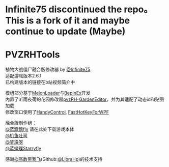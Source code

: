 # Infinite75 discontinued the repo。This is a fork of it and maybe continue to update (Maybe)

# PVZRHTools
植物大战僵尸融合版修改器 by [@Infinite75](https://space.bilibili.com/672619350)    
适配游戏版本2.6.1      
已构建版本的链接在b站视频简介中    

模组部分基于[MelonLoader](https://github.com/LavaGang/MelonLoader)与[BepInEx](https://github.com/BepInEx/BepInEx)开发      
内置了听雨夜荷的花园修改器[pvzRH-GardenEditor](https://github.com/CarefreeSongs712/pvzRH-GardenEditor)，并为其适配了动态id和贴图加载     
修改窗口使用了[HandyControl](https://github.com/HandyOrg/HandyControl), [FastHotKeyForWPF](https://github.com/Axvser/FastHotKeyForWPF)

融合版制作组：    
[@蓝飘飘fly](https://space.bilibili.com/3546619314178489) 请在此处下载游戏本体  
[@机鱼吐司](https://space.bilibili.com/85881762)   
[@梦珞呀](https://space.bilibili.com/270840380)    
[@蓝蝶蝶Starryfly](https://space.bilibili.com/27033629)    

感谢[@高数带我飞](https://space.bilibili.com/1117414477)(Github:[@LibraHp](https://github.com/LibraHp/))的技术支持    

